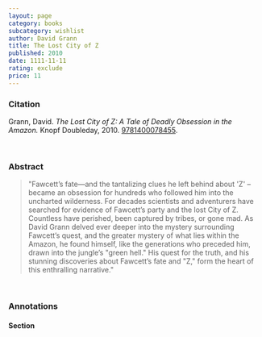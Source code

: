```yaml
---
layout: page
category: books
subcategory: wishlist
author: David Grann
title: The Lost City of Z
published: 2010
date: 1111-11-11
rating: exclude
price: 11
---
```


### Citation

Grann, David. *The Lost City of Z: A Tale of Deadly Obsession in the Amazon.* Knopf Doubleday, 2010. [9781400078455](https://www.davidgrann.com/books/#the-lost-city-of-z).

<br>

### Abstract

> "Fawcett’s fate—and the tantalizing clues he left behind about 'Z' –became an obsession for hundreds who followed him into the uncharted wilderness. For decades scientists and adventurers have searched for evidence of Fawcett’s party and the lost City of Z. Countless have perished, been captured by tribes, or gone mad. As David Grann delved ever deeper into the mystery surrounding Fawcett’s quest, and the greater mystery of what lies within the Amazon, he found himself, like the generations who preceded him, drawn into the jungle’s "green hell." His quest for the truth, and his stunning discoveries about Fawcett’s fate and "Z," form the heart of this enthralling narrative."

<br>

### Annotations

#### Section

<br>
